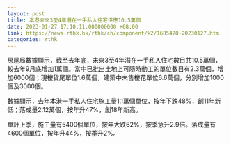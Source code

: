 ```yaml
---
layout: post
title: 本港未來3至4年潛在一手私人住宅供應10.5萬個
date: 2023-01-27 17:10:11.000000000 +08:00
link: https://news.rthk.hk/rthk/ch/component/k2/1685478-20230127.htm
categories: rthk
---
```


房屋局數據顯示，截至去年底，未來3至4年潛在一手私人住宅數目共10.5萬個，較去年9月底增加1萬個。當中已批出土地上可隨時動工的單位數目有2.3萬個，增加6000個；現樓貨尾單位1.6萬個，建築中未售樓花單位6.6萬個，分別增加1000個及3000個。

數據顯示，去年本港一手私人住宅施工量1.1萬個單位，按年下跌48%，創11年新低；落成量2.12萬個，按年升47%，創18年新高。

單計上季，施工量有5400個單位，按年大跌62%，按季急升2.9倍。落成量有4600個單位，按年升44%，按季升2%。
